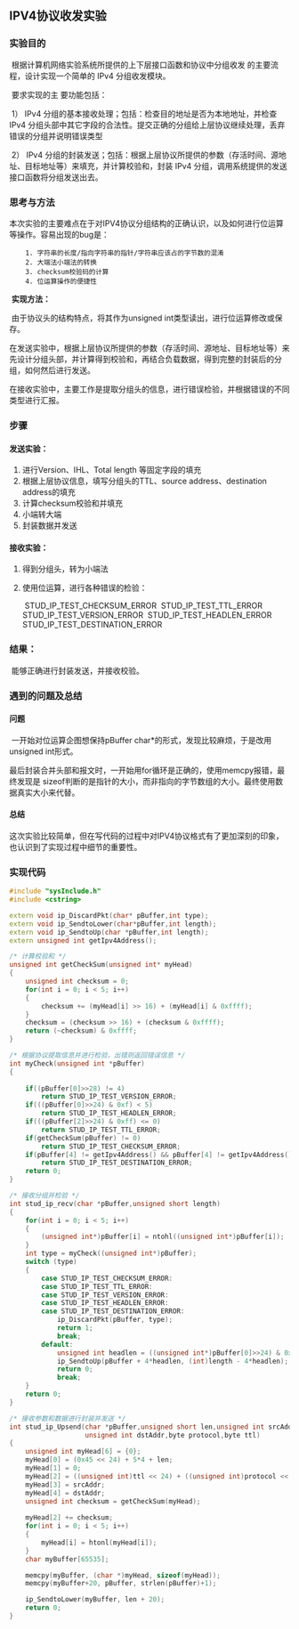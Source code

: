 ## IPV4协议收发实验



### 实验目的

​	根据计算机网络实验系统所提供的上下层接口函数和协议中分组收发 的主要流程，设计实现一个简单的 IPv4 分组收发模块。

​	要求实现的主 要功能包括： 

​		1） IPv4 分组的基本接收处理；包括：检查目的地址是否为本地地址，并检查 IPv4 分组头部中其它字段的合法性。提交正确的分组给上层协议继续处理，丢弃错误的分组并说明错误类型

​		2） IPv4 分组的封装发送；包括：根据上层协议所提供的参数（存活时间、源地址、目标地址等）来填充，并计算校验和，封装 IPv4 分组，调用系统提供的发送接口函数将分组发送出去。

### 思考与方法

​	本次实验的主要难点在于对IPV4协议分组结构的正确认识，以及如何进行位运算等操作。容易出现的bug是：

		1. 字符串的长度/指向字符串的指针/字符串应该占的字节数的混淆
  		2. 大端法小端法的转换
  		3. checksum校验码的计算
  		4. 位运算操作的便捷性

​	**实现方法：**

​	由于协议头的结构特点，将其作为unsigned int类型读出，进行位运算修改或保存。

​	在发送实验中，根据上层协议所提供的参数（存活时间、源地址、目标地址等）来先设计分组头部，并计算得到校验和，再结合负载数据，得到完整的封装后的分组，如何然后进行发送。

​	在接收实验中，主要工作是提取分组头的信息，进行错误检验，并根据错误的不同类型进行汇报。

### 步骤

#### 发送实验：

1. 进行Version、IHL、Total length 等固定字段的填充
2. 根据上层协议信息，填写分组头的TTL、source address、destination address的填充
3. 计算checksum校验和并填充
4. 小端转大端
5. 封装数据并发送

#### 接收实验：

1. 得到分组头，转为小端法

2. 使用位运算，进行各种错误的检验：

    ​		STUD_IP_TEST_CHECKSUM_ERROR
    ​        STUD_IP_TEST_TTL_ERROR
    ​        STUD_IP_TEST_VERSION_ERROR
    ​        STUD_IP_TEST_HEADLEN_ERROR
    ​        STUD_IP_TEST_DESTINATION_ERROR

### 结果：

​	能够正确进行封装发送，并接收校验。

### 遇到的问题及总结

####  问题

​	一开始对位运算企图想保持pBuffer char*的形式，发现比较麻烦，于是改用unsigned int形式。

​	最后封装合并头部和报文时，一开始用for循环是正确的，使用memcpy报错，最终发现是 sizeof判断的是指针的大小，而非指向的字节数组的大小。最终使用数据真实大小来代替。

#### 总结

​	这次实验比较简单，但在写代码的过程中对IPV4协议格式有了更加深刻的印象，也认识到了实现过程中细节的重要性。

### 实现代码

```c++
#include "sysInclude.h"
#include <cstring>

extern void ip_DiscardPkt(char* pBuffer,int type);
extern void ip_SendtoLower(char*pBuffer,int length);
extern void ip_SendtoUp(char *pBuffer,int length);
extern unsigned int getIpv4Address();

/* 计算校验和 */
unsigned int getCheckSum(unsigned int* myHead)
{
    unsigned int checksum = 0;
    for(int i = 0; i < 5; i++)
    {
        checksum += (myHead[i] >> 16) + (myHead[i] & 0xffff);
    }
    checksum = (checksum >> 16) + (checksum & 0xffff);
    return (~checksum) & 0xffff;
}

/* 根据协议提取信息并进行检验，出错则返回错误信息 */
int myCheck(unsigned int *pBuffer)
{
    
    if((pBuffer[0]>>28) != 4)
        return STUD_IP_TEST_VERSION_ERROR;
    if(((pBuffer[0]>>24) & 0xf) < 5)
        return STUD_IP_TEST_HEADLEN_ERROR;
    if(((pBuffer[2]>>24) & 0xff) <= 0)
        return STUD_IP_TEST_TTL_ERROR;
    if(getCheckSum(pBuffer) != 0)
        return STUD_IP_TEST_CHECKSUM_ERROR;
    if(pBuffer[4] != getIpv4Address() && pBuffer[4] != getIpv4Address() | 0xffffff)
        return STUD_IP_TEST_DESTINATION_ERROR;
    return 0;
}

/* 接收分组并检验 */
int stud_ip_recv(char *pBuffer,unsigned short length)
{
    for(int i = 0; i < 5; i++)
    {
        (unsigned int*)pBuffer[i] = ntohl((unsigned int*)pBuffer[i]);
    }
    int type = myCheck((unsigned int*)pBuffer);
    switch (type)
    {
        case STUD_IP_TEST_CHECKSUM_ERROR:
        case STUD_IP_TEST_TTL_ERROR:
        case STUD_IP_TEST_VERSION_ERROR:
        case STUD_IP_TEST_HEADLEN_ERROR:
        case STUD_IP_TEST_DESTINATION_ERROR:
            ip_DiscardPkt(pBuffer, type);
            return 1;
            break;
        default:
            unsigned int headlen = ((unsigned int*)pBuffer[0]>>24) & 0xf;
            ip_SendtoUp(pBuffer + 4*headlen, (int)length - 4*headlen);
            return 0;
            break;
    }
	return 0;
}

/* 接收参数和数据进行封装并发送 */
int stud_ip_Upsend(char *pBuffer,unsigned short len,unsigned int srcAddr,
				   unsigned int dstAddr,byte protocol,byte ttl)
{
    unsigned int myHead[6] = {0};
    myHead[0] = (0x45 << 24) + 5*4 + len;
    myHead[1] = 0;
    myHead[2] = ((unsigned int)ttl << 24) + ((unsigned int)protocol << 16);
    myHead[3] = srcAddr;
    myHead[4] = dstAddr;
    unsigned int checksum = getCheckSum(myHead);
    
    myHead[2] += checksum;
    for(int i = 0; i < 5; i++)
    {
        myHead[i] = htonl(myHead[i]);
    }
    char myBuffer[65535];

    memcpy(myBuffer, (char *)myHead, sizeof(myHead));
    memcpy(myBuffer+20, pBuffer, strlen(pBuffer)+1);

    ip_SendtoLower(myBuffer, len + 20);
	return 0;
}

```

